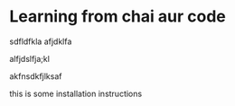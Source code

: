# Learning from chai aur code 
sdfldfkla
afjdklfa

alfjdslfja;kl

akfnsdkfjlksaf

this is some installation instructions 
